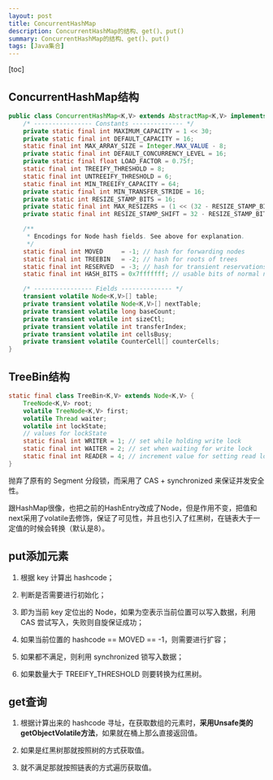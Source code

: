 ```yaml
---
layout: post
title: ConcurrentHashMap
description: ConcurrentHashMap的结构、get()、put()
summary: ConcurrentHashMap的结构、get()、put()
tags: [Java集合]
---
```


[toc]

## ConcurrentHashMap结构

```java
public class ConcurrentHashMap<K,V> extends AbstractMap<K,V> implements ConcurrentMap<K,V>, Serializable {
    /* ---------------- Constants -------------- */
    private static final int MAXIMUM_CAPACITY = 1 << 30;
    private static final int DEFAULT_CAPACITY = 16;
    static final int MAX_ARRAY_SIZE = Integer.MAX_VALUE - 8;
    private static final int DEFAULT_CONCURRENCY_LEVEL = 16;
    private static final float LOAD_FACTOR = 0.75f;
    static final int TREEIFY_THRESHOLD = 8;
    static final int UNTREEIFY_THRESHOLD = 6;
    static final int MIN_TREEIFY_CAPACITY = 64;
    private static final int MIN_TRANSFER_STRIDE = 16;
    private static int RESIZE_STAMP_BITS = 16;
    private static final int MAX_RESIZERS = (1 << (32 - RESIZE_STAMP_BITS)) - 1;
    private static final int RESIZE_STAMP_SHIFT = 32 - RESIZE_STAMP_BITS;

    /**
     * Encodings for Node hash fields. See above for explanation.
     */
    static final int MOVED     = -1; // hash for forwarding nodes
    static final int TREEBIN   = -2; // hash for roots of trees
    static final int RESERVED  = -3; // hash for transient reservations
    static final int HASH_BITS = 0x7fffffff; // usable bits of normal node hash

    /* ---------------- Fields -------------- */
    transient volatile Node<K,V>[] table;
    private transient volatile Node<K,V>[] nextTable;
    private transient volatile long baseCount;
    private transient volatile int sizeCtl;
    private transient volatile int transferIndex;
    private transient volatile int cellsBusy;
    private transient volatile CounterCell[] counterCells;
}
```

## TreeBin结构

```java
static final class TreeBin<K,V> extends Node<K,V> {
    TreeNode<K,V> root;
    volatile TreeNode<K,V> first;
    volatile Thread waiter;
    volatile int lockState;
    // values for lockState
    static final int WRITER = 1; // set while holding write lock
    static final int WAITER = 2; // set when waiting for write lock
    static final int READER = 4; // increment value for setting read lock
}
```

抛弃了原有的 Segment 分段锁，而采用了 CAS + synchronized 来保证并发安全性。

跟HashMap很像，也把之前的HashEntry改成了Node，但是作用不变，把值和next采用了volatile去修饰，保证了可见性，并且也引入了红黑树，在链表大于一定值的时候会转换（默认是8）。

## put添加元素

1. 根据 key 计算出 hashcode；

2. 判断是否需要进行初始化；

3. 即为当前 key 定位出的 Node，如果为空表示当前位置可以写入数据，利用 CAS 尝试写入，失败则自旋保证成功；

4. 如果当前位置的 hashcode == MOVED == -1，则需要进行扩容；

5. 如果都不满足，则利用 synchronized 锁写入数据；

6. 如果数量大于 TREEIFY_THRESHOLD 则要转换为红黑树。

## get查询

1. 根据计算出来的 hashcode 寻址，在获取数组的元素时，**采用Unsafe类的getObjectVolatile方法**，如果就在桶上那么直接返回值。

2. 如果是红黑树那就按照树的方式获取值。

3. 就不满足那就按照链表的方式遍历获取值。
